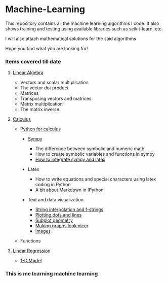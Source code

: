 # Machine-Learning

This repository contains all the machine learning algorithms I code. It also shows training and testing using available libraries such as scikit-learn, etc.

I will also attach mathematical solutions for the said algorithms

Hope you find what you are looking for!

### Items covered till date
1. [Linear Algebra](https://github.com/dennismwagiru/machine-learning/tree/main/linear%20algebra)
   - Vectors and scalar multiplication
   - The vector dot product
   - Matrices
   - Transposing vectors and matrices
   - Matrix multiplication
   - The matrix inverse

2. [Calculus](https://github.com/dennismwagiru/machine-learning/tree/main/calculus)
   - [Python for calculus](https://github.com/dennismwagiru/machine-learning/tree/main/calculus/python-intro)
   
      - [Sympy](https://github.com/dennismwagiru/machine-learning/blob/main/calculus/python-intro/sympy.ipynb)
         - The difference between symbolic and numeric math.
         - How to create symbolic variables and functions in sympy
         - [How to integrate sympy and latex](https://github.com/dennismwagiru/machine-learning/blob/main/calculus/python-intro/sympy-2.ipynb)

      - Latex
         - How to write equations and special characters using latex coding in Python
         - A bit about Markdown in IPython

      - Text and data visualization
         - [String interpolation and f-strings](https://github.com/dennismwagiru/machine-learning/blob/main/calculus/python-intro/String%20interpolation%20and%20f-strings.ipynb)
         - [Plotting dots and lines](https://github.com/dennismwagiru/machine-learning/blob/main/calculus/python-intro/Plotting%20dots%20and%20lines.ipynb)
         - [Subplot geometry](https://github.com/dennismwagiru/machine-learning/blob/main/calculus/python-intro/Plotting%20dots%20and%20lines.ipynb)
         - [Making graphs look nicer](https://github.com/dennismwagiru/machine-learning/blob/main/calculus/python-intro/Plotting%20dots%20and%20lines.ipynb)
         - [Images](https://github.com/dennismwagiru/machine-learning/blob/main/calculus/python-intro/Plotting%20dots%20and%20lines.ipynb)

   - Functions


3. [Linear Regression](https://github.com/dennismwagiru/machine-learning/tree/main/linear-regression)
   - [1-D Model](https://github.com/dennismwagiru/machine-learning/tree/main/linear-regression/1d-model)



### This is me learning machine learning 
